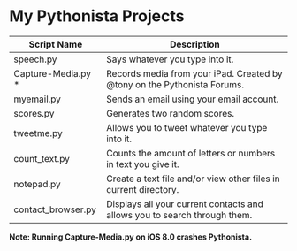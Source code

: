My Pythonista Projects
====================

| Script Name                        | Description                | 
| ---------------------------------- | -------------------------- | 
| speech.py      | Says whatever you type into it. |
| Capture-Media.py     * | Records media from your iPad. Created by @tony on the Pythonista Forums.|
| myemail.py      | Sends an email using your email account. |
| scores.py      | Generates two random scores. |
| tweetme.py      | Allows you to tweet whatever you type into it. |
| count_text.py      | Counts the amount of letters or numbers in text you give it. |
| notepad.py      | Create a text file and/or view other files in current directory. |
| contact_browser.py      | Displays all your current contacts and allows you to search through them. |

**Note: Running Capture-Media.py on iOS 8.0 crashes Pythonista.**
